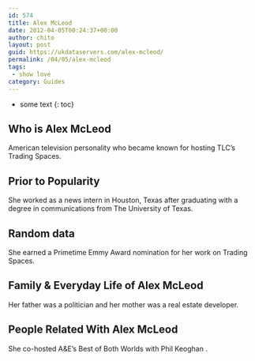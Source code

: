 ```yaml
---
id: 574
title: Alex McLeod
date: 2012-04-05T00:24:37+00:00
author: chito
layout: post
guid: https://ukdataservers.com/alex-mcleod/
permalink: /04/05/alex-mcleod
tags:
 - show love
category: Guides
---
```


* some text
{: toc}


## Who is  Alex McLeod
                  
                  
                  
American television personality who became known for hosting TLC&#8217;s Trading Spaces.
                  
                
                
                
## Prior to Popularity 
                  
                  
                  
She worked as a news intern in Houston, Texas after graduating with a degree in communications from The University of Texas.
                  
                
                
                
## Random data 
                  
                  
                  
She earned a Primetime Emmy Award nomination for her work on Trading Spaces.
                  
                
                
                
## Family & Everyday Life of Alex McLeod
                  
                  
                  
Her father was a politician and her mother was a real estate developer.
                  
                
                
                
## People Related With  Alex McLeod
                  
                  
                  
She co-hosted A&E&#8217;s Best of Both Worlds with Phil Keoghan .
                  
                
              
            
          
          
          
    
    
  
